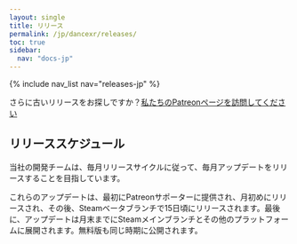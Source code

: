 ```yaml
---
layout: single
title: リリース
permalink: /jp/dancexr/releases/
toc: true
sidebar:
  nav: "docs-jp"
---
```


{% include nav_list nav="releases-jp" %}


さらに古いリリースをお探しですか？[私たちのPatreonページを訪問してください](https://www.patreon.com/dvvr)

## リリーススケジュール

当社の開発チームは、毎月リリースサイクルに従って、毎月アップデートをリリースすることを目指しています。

これらのアップデートは、最初にPatreonサポーターに提供され、月初めにリリースされ、その後、Steamベータブランチで15日頃にリリースされます。最後に、アップデートは月末までにSteamメインブランチとその他のプラットフォームに展開されます。無料版も同じ時期に公開されます。